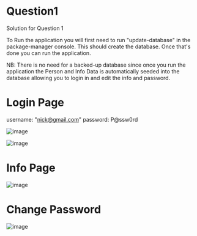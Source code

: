 # Question1
Solution for Question 1

To Run the application you will first need to run "update-database" in the package-manager console.
This should create the database.
Once that's done you can run the application.

NB: There is no need for a backed-up database since once you run the application the Person and Info Data is automatically seeded into the database allowing you to login in and edit the info and password.

# Login Page

username: "nick@gmail.com"
password: P@ssw0rd

![image](https://github.com/ebucs/Question1/assets/91213551/304d0338-549c-48b0-a933-241780842290)

![image](https://github.com/ebucs/Question1/assets/91213551/04dbaacf-b8b1-4461-b669-4b838921631a)

# Info Page
![image](https://github.com/ebucs/Question1/assets/91213551/87190dd2-0060-4151-90f9-471dd51da54a)

# Change Password
![image](https://github.com/ebucs/Question1/assets/91213551/c079cc16-4399-458d-9a4a-5fc2e860de77)

